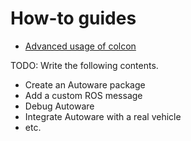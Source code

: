 # How-to guides

- [Advanced usage of colcon](advanced-usage-of-colcon.md)

TODO: Write the following contents.

- Create an Autoware package
- Add a custom ROS message
- Debug Autoware
- Integrate Autoware with a real vehicle
- etc.

